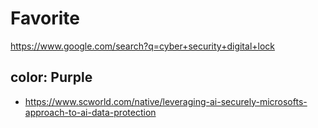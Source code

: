 # Favorite
https://www.google.com/search?q=cyber+security+digital+lock

## color: Purple
- https://www.scworld.com/native/leveraging-ai-securely-microsofts-approach-to-ai-data-protection
